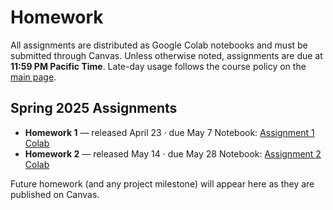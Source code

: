 # Homework


All assignments are distributed as Google Colab notebooks and must be submitted through Canvas. Unless otherwise noted, assignments are due at **11:59 PM Pacific Time**. Late-day usage follows the course policy on the [main page](index.md#late-day-policy).

## Spring 2025 Assignments
- **Homework 1** — released April 23 · due May 7
  Notebook: [Assignment 1 Colab](https://colab.research.google.com/drive/10gB-c9ks8UWIi3Tg_kSN-QlQj8SswmG5?usp=sharing)
- **Homework 2** — released May 14 · due May 28
  Notebook: [Assignment 2 Colab](https://colab.research.google.com/drive/1n1E5RaxhkVykFD0Cph0k4aktE23Sf5VQ?usp=sharing)

Future homework (and any project milestone) will appear here as they are published on Canvas.
